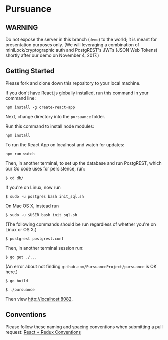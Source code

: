 # Pursuance

## WARNING

Do not expose the server in this branch (`demo`) to the world; it is
meant for presentation purposes only.  (We will leveraging a
combination of miniLock/cryptographic auth and PostgREST's JWTs (JSON
Web Tokens) shortly after our demo on November 4, 2017.)

## Getting Started

Please fork and clone down this repository to your local machine.

If you don't have React.js globally installed, run this command in your command line:

```
npm install -g create-react-app
```

Next, change directory into the `pursuance` folder.

Run this command to install node modules:

```
npm install
```

To run the React App on localhost and watch for updates:

```
npm run watch
```

Then, in another terminal, to set up the database and run PostgREST,
which our Go code uses for persistence, run:

``` $ cd db/ ```

If you're on Linux, now run

``` $ sudo -u postgres bash init_sql.sh ```

On Mac OS X, instead run

``` $ sudo -u $USER bash init_sql.sh ```

(The following commands should be run regardless of whether you're on
Linux or OS X.)

``` $ postgrest postgrest.conf ```

Then, in another terminal session run:

``` $ go get ./... ```

(An error about not finding `github.com/PursuanceProject/pursuance` is
OK here.)

``` $ go build ```

``` $ ./pursuance ```

Then view <http://localhost:8082>.


## Conventions

Please follow these naming and spacing conventions when submitting a pull request: [React + Redux Conventions](https://unbug.gitbooks.io/react-native-training/content/45_naming_convention.html)
